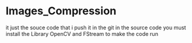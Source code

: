 # Images_Compression

it just the souce code that i push it in the git 
in the source code you must install the Library OpenCV and FStream to make the code run 
